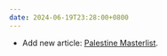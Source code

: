 ```yaml
---
date: 2024-06-19T23:28:00+0800
---
```


* Add new article: [Palestine Masterlist](/articles/palestine-masterlist).